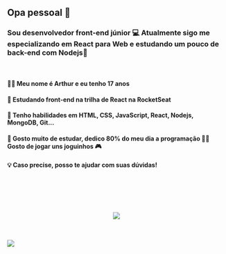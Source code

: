 <h2> Opa pessoal 👀 </h2>
<h3> Sou desenvolvedor front-end júnior 💻 Atualmente sigo me especializando em React para Web e estudando um pouco de back-end com Nodejs🚀 </h3>
<br>

<h4> 🧛🏽‍ Meu nome é Arthur e eu tenho 17 anos </h4>
<h4> 🚀 Estudando front-end na trilha de React na RocketSeat </h4>
<h4> 🧰 Tenho habilidades em HTML, CSS, JavaScript, React, Nodejs, MongoDB, Git...</h4>
<h4> 💬 Gosto muito de estudar, dedico 80% do meu dia a programação 🐱‍👤 Gosto de jogar uns joguinhos 🎮  </h4>
<h4> 💡 Caso precise, posso te ajudar com suas dúvidas! </h4>
                                                                                                                                         
<br><br><br><br>
<p align="center">
  <img src="https://occ-0-92-1723.1.nflxso.net/dnm/api/v6/9pS1daC2n6UGc3dUogvWIPMR_OU/AAAABf-OPaKzLzo9bMt7ytziIXBseM87KO4X7U9XJYyKmRpi1cnyqrXpp_hMEt0lh8ikAB25q6-3keYJgxjCAkkCJrK9ELF2wniHj3oqpEiQCWnxafQY.jpg?r=037"/>
</p>

<br><br>
<a target="_blank" href="https://www.linkedin.com/in/arthu0x7/">
  <img align="center" src="https://img.shields.io/badge/LinkedIn-0077B5?style=for-the-badge&logo=linkedin&logoColor=white"/>
</a>

